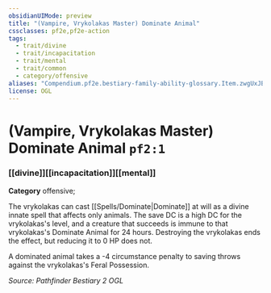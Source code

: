 ```yaml
---
obsidianUIMode: preview
title: "(Vampire, Vrykolakas Master) Dominate Animal"
cssclasses: pf2e,pf2e-action
tags:
  - trait/divine
  - trait/incapacitation
  - trait/mental
  - trait/common
  - category/offensive
aliases: "Compendium.pf2e.bestiary-family-ability-glossary.Item.zwgUxJBNFqWOuaBX"
license: OGL
---
```

# (Vampire, Vrykolakas Master) Dominate Animal `pf2:1`

### [[divine]][[incapacitation]][[mental]]

**Category** offensive; 




The vrykolakas can cast [[Spells/Dominate|Dominate]] at will as a divine innate spell that affects only animals. The save DC is a high DC for the vrykolakas's level, and a creature that succeeds is immune to that vrykolakas's Dominate Animal for 24 hours. Destroying the vrykolakas ends the effect, but reducing it to 0 HP does not.

A dominated animal takes a -4 circumstance penalty to saving throws against the vrykolakas's Feral Possession.

*Source: Pathfinder Bestiary 2*
*OGL*